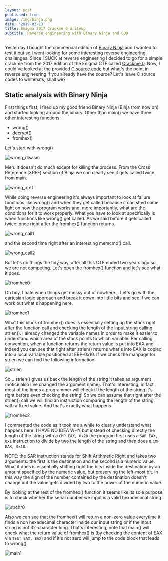 ```yaml
---
layout: post
published: true
image: /img/binja.png
date: '2019-03-13'
title: Enigma 2017 Crackme 0 Writeup
subtitle: Reverse engineering with Binary Ninja and GDB
---
```

Yesterday I bought the commercial edition of [Binary Ninja](https://binary.ninja/) and I wanted to test it out so I went looking for some interesting reverse engineering challenges. Since I SUCK at reverse engineering I decided to go for a simple crackme from the 2017 edition of the Enigma CTF called [Crackme 0](https://hackcenter.com/competition/train/1/Enigma-2017/Crackme-0). Now, I could've looked at the provided [C source code](https://shell-enigma2017.hackcenter.com/static/dc7f79bcb37030ddc9f001208767e999/crackme_0_empty.c) but what's the point in reverse engineering if you already have the source? Let's leave C source codes to whitehats, shall we?

## Static analysis with Binary Ninja

First things first, I fired up my good friend Binary Ninja (Binja from now on) and started looking around the binary. Other than main() we have three other interesting functions: 
- wrong()
- decrypt()
- fromhex()

Let's start with wrong()

![wrong_disasm]({{site.baseurl}}/img/wrong.png)

Meh. It doesn't do much except for killing the process. From the Cross Reference (XREF) section of Binja we can clearly see it gets called twice from main.

![wrong_xref]({{site.baseurl}}/img/wrong_xref.png)

While doing reverse engineering it's always important to look at failure functions like wrong() and when they get called because it can shed some light on how the program works and, more importantly, what are the conditions for it to work properly. What you have to look at specifically is when functions like wrong() get called. As we said before it gets called twice: once right after the fromhex() function returns.

![wrong_call1]({{site.baseurl}}/img/wrong_call1.png)

and the second time right after an interesting memcmp() call.

![wrong_call2]({{site.baseurl}}/img/wrong_call2.png)

But let's do things the tidy way, after all this CTF ended two years ago so we are not competing. Let's open the fromhex() function and let's see what it does.

![fromhex0]({{site.baseurl}}/img/fromhex0.png)

Oh boy, I hate when things get messy out of nowhere... Let's go with the cartesian logic approach and break it down into little bits and see if we can work out what's happening here.

![fromhex1]({{site.baseurl}}/img/fromhex1.png)

What this block of fromhex() does is essentially setting up the stack right after the function call and checking the length of the input string calling strlen(). I already changed the variable names in order to make it easier to understand which area of the stack points to which variable. Per calling convention, when a function returns the return value is put into EAX and indeed you can see that right after strlen() returns what's into EAX is copied into a local variable positioned at EBP-0x10. If we check the manpage for strlen we can find the following information:

![strlen]({{site.baseurl}}/img/strlenmanpage.png)

So... strlen() gives us back the length of the string it takes as argument (notice also I've changed the argument name). That's interesting, in fact most of the times a programmer will check if the length of the string it's right before even checking the string! So we can assume that right after the strlen() call we will find an instruction comparing the length of the string with a fixed value. And that's exactly what happens.

![fromhex2]({{site.baseurl}}/img/fromhex2.png)

I commented the code as it took me a while to clearly understand what happens here. I HAVE NO IDEA WHY but instead of checking directly the length of the string with a `CMP EAX, 0x20` the program first uses a `SAR EAX, 0x1` instruction to divide by two the length of the string and then does a `CMP EAX, 0x10`.

<p class="alert alert-info">
    <span class="label label-info">NOTE:</span> the SAR instruction stands for Shift Arithmetic Right and takes two arguments: the first is the destination and the second is a numeric value. What it does is essentially shifting right the bits inside the destination by an amount specified by the numeric value, but preserving the left-most bit. In this way the sign of the number contained by the destination doesn't change but the value gets divided by two to the power of the numeric value.
</p>

By looking at the rest of the fromhex() function it seems like its sole purpose is to check whether the serial number we input is a valid hexadecimal string 

![strchr0]({{site.baseurl}}/img/strchr0.png)

Also we can see that the fromhex() will return a non-zero value everytime it finds a non hexadecimal character inside our input string or if the input string is not 32-character long. That's interesting, note that main() will check what the return value of fromhex() is (by checking the content of EAX via `TEST EAX, EAX`) and if it's not zero will jump to the code block that leads to wrong().

![main1]({{site.baseurl}}/img/main1)



